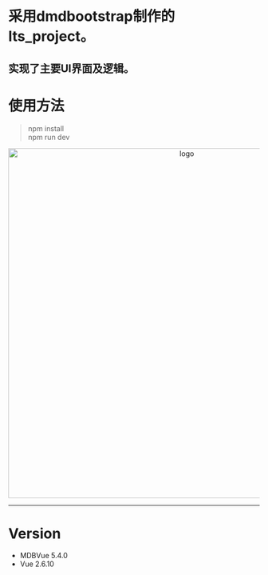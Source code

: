 
# 采用dmdbootstrap制作的lts_project。  
## 实现了主要UI界面及逻辑。  
# 使用方法
>   npm install  
>   npm run dev  

<p align="center">
  <a href="https://mdbootstrap.com/docs/vue/" target="_blank">
    <img width="700" src="https://mdbootstrap.com/img/Marketing/products/vue/mdb-free.jpg" alt="logo">
  </a>
</p>


__________


# Version

- MDBVue 5.4.0
- Vue 2.6.10

